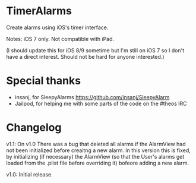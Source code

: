 TimerAlarms
===========

Create alarms using iOS's timer interface.

Notes: iOS 7 only. Not compatible with iPad. 

(I should update this for iOS 8/9 sometime but I'm still on iOS 7 so I don't have a direct interest. Should not be hard for anyone interested.)

Special thanks
===========

- insanj, for SleepyAlarms https://github.com/insanj/SleepyAlarm
- Jailpod, for helping me with some parts of the code on the #theos IRC


Changelog
===========

v1.1: On v1.0 There was a bug that deleted all alarms if the AlarmView had not been initialized before creaitng a new alarm. In this version this is fixed, by initializing (if necessary) the AlarmView (so that the User's alarms get loaded from the .plist file before overriding it) bofeore adding a new alarm.

v1.0: Initial release.
